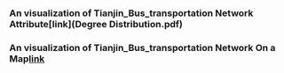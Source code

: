 ### An visualization of Tianjin_Bus_transportation Network Attribute[link](Degree Distribution.pdf)
### An visualization of Tianjin_Bus_transportation Network On a Map[link](天津公交网络动态拓扑分析.pdf)
